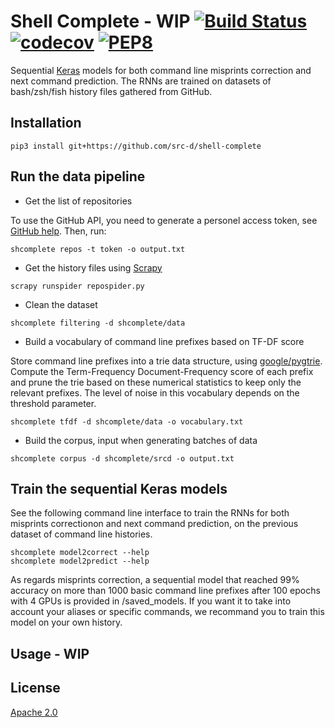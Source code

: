# Shell Complete - WIP [![Build Status](https://travis-ci.org/src-d/shell-complete.svg)](https://travis-ci.org/src-d/shell-complete) [![codecov](https://codecov.io/github/src-d/shell-complete/coverage.svg?branch=master)](https://codecov.io/gh/src-d/shell-complete) [![PEP8](https://img.shields.io/badge/code%20style-pep8-orange.svg)](https://www.python.org/dev/peps/pep-0008/)

Sequential [Keras](https://keras.io/) models for both command line misprints correction and next command prediction. The RNNs are trained on datasets of bash/zsh/fish history files gathered from GitHub.

## Installation

```
pip3 install git+https://github.com/src-d/shell-complete
```

## Run the data pipeline

* Get the list of repositories

To use the GitHub API, you need to generate a personel access token, see [GitHub help](https://help.github.com/articles/creating-a-personal-access-token-for-the-command-line/). Then, run:

```
shcomplete repos -t token -o output.txt
```

* Get the history files using [Scrapy](https://scrapy.org/)

```
scrapy runspider repospider.py
```

* Clean the dataset

```
shcomplete filtering -d shcomplete/data
```

* Build a vocabulary of command line prefixes based on TF-DF score

Store command line prefixes into a trie data structure, using [google/pygtrie](https://github.com/google/pygtrie
). Compute the Term-Frequency Document-Frequency score of each prefix and prune the trie based on these numerical statistics to keep only the relevant prefixes. The level of noise in this vocabulary depends on the threshold parameter.

```
shcomplete tfdf -d shcomplete/data -o vocabulary.txt
```

* Build the corpus, input when generating batches of data

```
shcomplete corpus -d shcomplete/srcd -o output.txt
```

## Train the sequential Keras models

See the following command line interface to train the RNNs for both misprints correctionon and next command prediction, on the previous dataset of command line histories.

```
shcomplete model2correct --help
shcomplete model2predict --help
```

As regards misprints correction, a sequential model that reached 99% accuracy on more than 1000 basic command line prefixes after 100 epochs with 4 GPUs is provided in /saved_models. If you want it to take into account your aliases or specific commands, we recommand you to train this model on your own history.

## Usage - WIP

## License

 [Apache 2.0](https://github.com/madhurgupta10/shell-complete/blob/master/LICENSE)
